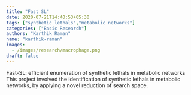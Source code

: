 ```yaml
---
title: "Fast SL"
date: 2020-07-21T14:40:53+05:30
tags: ["synthetic lethals","metabolic networks"]
categories: ["Basic Research"]
authors: "Karthik Raman"
name: "karthik-raman"
images:
  - /images/research/macrophage.png
draft: false
---
```





Fast-SL: efficient enumeration of synthetic lethals in metabolic networks
This project involved the identification of synthetic lethals in metabolic networks, by applying a novel reduction of search space.